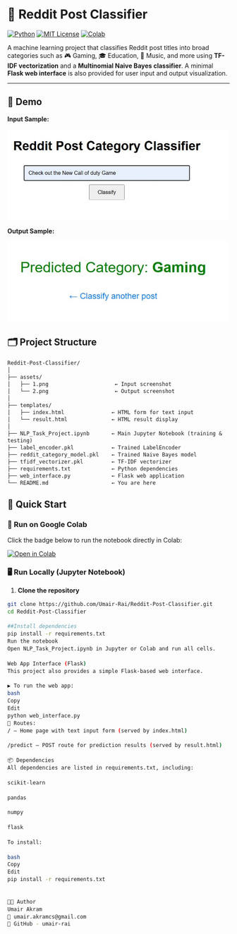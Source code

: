 # 🧠 Reddit Post Classifier

[![Python](https://img.shields.io/badge/Python-3.10-blue?logo=python)](https://www.python.org/)
[![MIT License](https://img.shields.io/badge/License-MIT-green.svg)](https://opensource.org/licenses/MIT)
[![Colab](https://img.shields.io/badge/Open%20in-Colab-yellow?logo=googlecolab)](https://colab.research.google.com/github/Umair-Rai/Reddit-Post-Classifier/blob/main/NLP_Task_Project.ipynb)

A machine learning project that classifies Reddit post titles into broad categories such as 🎮 Gaming, 🎓 Education, 🎵 Music, and more using **TF-IDF vectorization** and a **Multinomial Naive Bayes classifier**. A minimal **Flask web interface** is also provided for user input and output visualization.

---

## 📸 Demo

**Input Sample:**

<img src="assets/1.jpg" alt="User Input Example" width="500"/>

**Output Sample:**

<img src="assets/2.jpg" alt="Model Output Example" width="500"/>

## 🗂️ Project Structure
```
Reddit-Post-Classifier/
│
├── assets/
│   ├── 1.png                     ← Input screenshot
│   └── 2.png                     ← Output screenshot
│
├── templates/
│   ├── index.html               ← HTML form for text input
│   └── result.html              ← HTML result display
│
├── NLP_Task_Project.ipynb       ← Main Jupyter Notebook (training & testing)
├── label_encoder.pkl            ← Trained LabelEncoder
├── reddit_category_model.pkl    ← Trained Naive Bayes model
├── tfidf_vectorizer.pkl         ← TF-IDF vectorizer
├── requirements.txt             ← Python dependencies
├── web_interface.py             ← Flask web application
└── README.md                    ← You are here
```

## 🚀 Quick Start

### 🔗 Run on Google Colab

Click the badge below to run the notebook directly in Colab:

[![Open in Colab](https://colab.research.google.com/assets/colab-badge.svg)](https://colab.research.google.com/github/Umair-Rai/Reddit-Post-Classifier/blob/main/NLP_Task_Project.ipynb)

### 🖥️ Run Locally (Jupyter Notebook)

1. **Clone the repository**
```bash
git clone https://github.com/Umair-Rai/Reddit-Post-Classifier.git
cd Reddit-Post-Classifier

##Install dependencies
pip install -r requirements.txt
Run the notebook
Open NLP_Task_Project.ipynb in Jupyter or Colab and run all cells.

Web App Interface (Flask)
This project also provides a simple Flask-based web interface.

▶️ To run the web app:
bash
Copy
Edit
python web_interface.py
🧩 Routes:
/ — Home page with text input form (served by index.html)

/predict — POST route for prediction results (served by result.html)

📦 Dependencies
All dependencies are listed in requirements.txt, including:

scikit-learn

pandas

numpy

flask

To install:

bash
Copy
Edit
pip install -r requirements.txt


👨‍💻 Author
Umair Akram
📧 umair.akramcs@gmail.com
🔗 GitHub - umair-rai

